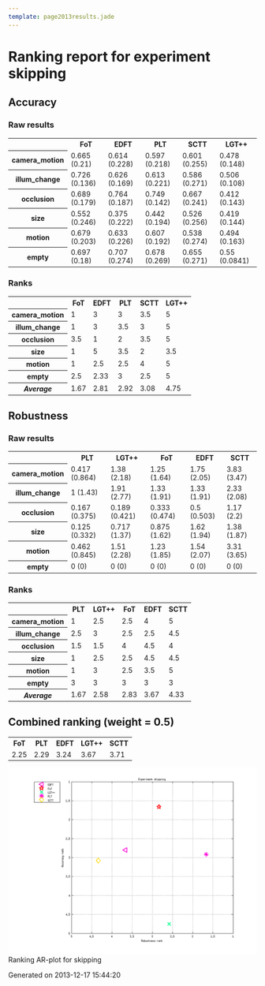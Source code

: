 ```yaml
---
template: page2013results.jade
---
```

<div class='results'>
<h1 class="caption">Ranking report for experiment skipping</h1>
<h2>Accuracy</h2>
<h3>Raw results</h3>
<div class="table"><table>
<tr><th>&nbsp;</th><th>FoT</th><th>EDFT</th><th>PLT</th><th>SCTT</th><th>LGT++</th></tr>
<tr><th>camera_motion</th><td>0.665 (0.21)</td><td>0.614 (0.228)</td><td>0.597 (0.218)</td><td>0.601 (0.255)</td><td>0.478 (0.148)</td></tr>
<tr><th>illum_change</th><td>0.726 (0.136)</td><td>0.626 (0.169)</td><td>0.613 (0.221)</td><td>0.586 (0.271)</td><td>0.506 (0.108)</td></tr>
<tr><th>occlusion</th><td>0.689 (0.179)</td><td>0.764 (0.187)</td><td>0.749 (0.142)</td><td>0.667 (0.241)</td><td>0.412 (0.143)</td></tr>
<tr><th>size</th><td>0.552 (0.246)</td><td>0.375 (0.222)</td><td>0.442 (0.194)</td><td>0.526 (0.256)</td><td>0.419 (0.144)</td></tr>
<tr><th>motion</th><td>0.679 (0.203)</td><td>0.633 (0.226)</td><td>0.607 (0.192)</td><td>0.538 (0.274)</td><td>0.494 (0.163)</td></tr>
<tr><th>empty</th><td>0.697 (0.18)</td><td>0.707 (0.274)</td><td>0.678 (0.269)</td><td>0.655 (0.271)</td><td>0.55 (0.0841)</td></tr>
</table>
</div><h3>Ranks</h3>
<div class="table"><table>
<tr><th>&nbsp;</th><th>FoT</th><th>EDFT</th><th>PLT</th><th>SCTT</th><th>LGT++</th></tr>
<tr><th>camera_motion</th><td>1</td><td>3</td><td>3</td><td>3.5</td><td>5</td></tr>
<tr><th>illum_change</th><td>1</td><td>3</td><td>3.5</td><td>3</td><td>5</td></tr>
<tr><th>occlusion</th><td>3.5</td><td>1</td><td>2</td><td>3.5</td><td>5</td></tr>
<tr><th>size</th><td>1</td><td>5</td><td>3.5</td><td>2</td><td>3.5</td></tr>
<tr><th>motion</th><td>1</td><td>2.5</td><td>2.5</td><td>4</td><td>5</td></tr>
<tr><th>empty</th><td>2.5</td><td>2.33</td><td>3</td><td>2.5</td><td>5</td></tr>
<tr><th><em>Average</em></th><td>1.67</td><td>2.81</td><td>2.92</td><td>3.08</td><td>4.75</td></tr>
</table>
</div><h2>Robustness</h2>
<h3>Raw results</h3>
<div class="table"><table>
<tr><th>&nbsp;</th><th>PLT</th><th>LGT++</th><th>FoT</th><th>EDFT</th><th>SCTT</th></tr>
<tr><th>camera_motion</th><td>0.417 (0.864)</td><td>1.38 (2.18)</td><td>1.25 (1.64)</td><td>1.75 (2.05)</td><td>3.83 (3.47)</td></tr>
<tr><th>illum_change</th><td>1 (1.43)</td><td>1.91 (2.77)</td><td>1.33 (1.91)</td><td>1.33 (1.91)</td><td>2.33 (2.08)</td></tr>
<tr><th>occlusion</th><td>0.167 (0.375)</td><td>0.189 (0.421)</td><td>0.333 (0.474)</td><td>0.5 (0.503)</td><td>1.17 (2.2)</td></tr>
<tr><th>size</th><td>0.125 (0.332)</td><td>0.717 (1.37)</td><td>0.875 (1.62)</td><td>1.62 (1.94)</td><td>1.38 (1.87)</td></tr>
<tr><th>motion</th><td>0.462 (0.845)</td><td>1.51 (2.28)</td><td>1.23 (1.85)</td><td>1.54 (2.07)</td><td>3.31 (3.65)</td></tr>
<tr><th>empty</th><td>0 (0)</td><td>0 (0)</td><td>0 (0)</td><td>0 (0)</td><td>0 (0)</td></tr>
</table>
</div><h3>Ranks</h3>
<div class="table"><table>
<tr><th>&nbsp;</th><th>PLT</th><th>LGT++</th><th>FoT</th><th>EDFT</th><th>SCTT</th></tr>
<tr><th>camera_motion</th><td>1</td><td>2.5</td><td>2.5</td><td>4</td><td>5</td></tr>
<tr><th>illum_change</th><td>2.5</td><td>3</td><td>2.5</td><td>2.5</td><td>4.5</td></tr>
<tr><th>occlusion</th><td>1.5</td><td>1.5</td><td>4</td><td>4.5</td><td>4</td></tr>
<tr><th>size</th><td>1</td><td>2.5</td><td>2.5</td><td>4.5</td><td>4.5</td></tr>
<tr><th>motion</th><td>1</td><td>3</td><td>2.5</td><td>3.5</td><td>5</td></tr>
<tr><th>empty</th><td>3</td><td>3</td><td>3</td><td>3</td><td>3</td></tr>
<tr><th><em>Average</em></th><td>1.67</td><td>2.58</td><td>2.83</td><td>3.67</td><td>4.33</td></tr>
</table>
</div><h2>Combined ranking (weight = 0.5)</h2>
<div class="table"><table>
<tr><th>FoT</th><th>PLT</th><th>EDFT</th><th>LGT++</th><th>SCTT</th></tr>
<tr><td>2.25</td><td>2.29</td><td>3.24</td><td>3.67</td><td>3.71</td></tr>
</table>
</div><p class="plot"><img src="images/extra_ranking_skipping.png" alt="Ranking AR-plot for skipping" /><span class="caption">Ranking AR-plot for skipping</span></p>
<p class="timestamp">Generated on 2013-12-17 15:44:20</p>
</div>
